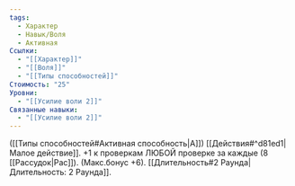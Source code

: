 ```yaml
---
tags:
  - Характер
  - Навык/Воля
  - Активная
Ссылки:
  - "[[Характер]]"
  - "[[Воля]]"
  - "[[Типы способностей]]"
Стоимость: "25"
Уровни:
  - "[[Усилие воли 2]]"
Связанные навыки:
  - "[[Усилие воли 2]]"
---
```

([[Типы способностей#Активная способность|А]]) [[Действия#^d81ed1|Малое действие]]. +1 к проверкам ЛЮБОЙ проверке за каждые (8 [[Рассудок|Рас]]). (Макс.бонус +6). [[Длительность#2 Раунда|Длительность: 2 Раунда]].